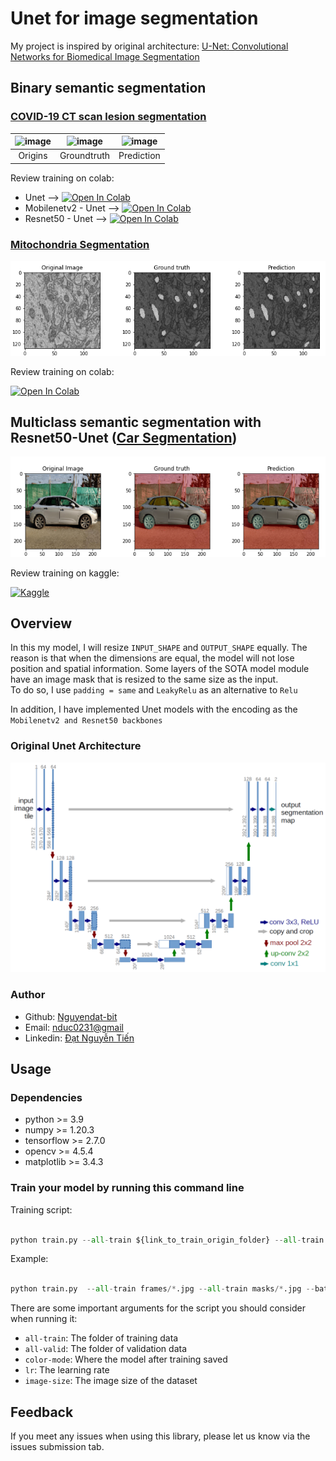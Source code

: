 # Unet for image segmentation 
My project is inspired by original architecture: [U-Net: Convolutional Networks for Biomedical Image Segmentation](https://arxiv.org/abs/1505.04597) <br>
## Binary semantic segmentation 
### <a href = 'https://www.kaggle.com/maedemaftouni/covid19-ct-scan-lesion-segmentation-dataset'>COVID-19 CT scan lesion segmentation</a>
|![image](img/origins.gif)|![image](img/groundtruth.gif)|![image](img/prediction.gif)|
|:---:|:---:|:---:|
| Origins | Groundtruth | Prediction |

<p>Review training on colab:</p>

- Unet -->  [![Open In Colab](https://colab.research.google.com/assets/colab-badge.svg)](https://colab.research.google.com/drive/1hb_W3pPkB8Fs_n9c4Z6zyuL_yQkNHmOH?usp=sharing)
- Mobilenetv2 - Unet --> [![Open In Colab](https://colab.research.google.com/assets/colab-badge.svg)](https://colab.research.google.com/drive/12oJvjjdJIXN1YAySF1LhfFgJ3dG0uHHT?usp=sharing) 
- Resnet50 - Unet --> [![Open In Colab](https://colab.research.google.com/assets/colab-badge.svg)](https://colab.research.google.com/drive/1ROfmqetdu0Z4bRTRpH3dRJeH-FIFpcfT?usp=sharing)

### <a href = 'https://www.kaggle.com/dat0chin/electron-microscopy-dataset'>Mitochondria Segmentation</a>
<img src = 'img/mitochondria.png'>

Review training on colab: <br>

[![Open In Colab](https://colab.research.google.com/assets/colab-badge.svg)](https://colab.research.google.com/drive/1Dct1nq5qa-iwCNnp1z50zXquJBJOM9JV?usp=sharing)

## Multiclass semantic segmentation with Resnet50-Unet (<a href = 'https://www.kaggle.com/intelecai/car-segmentation'>Car Segmentation</a>)
<img src = 'img/Car_segmentation.png'>

Review training on kaggle: <br>

[![Kaggle](https://kaggle.com/static/images/open-in-kaggle.svg)](https://www.kaggle.com/dat0chin/car-segmentation-with-resnet50-unet)

## Overview
In this my model, I will resize `INPUT_SHAPE` and `OUTPUT_SHAPE` equally. The reason is that when the dimensions are equal, the model will not lose position and spatial information. Some layers of the SOTA model module have an image mask that is resized to the same size as the input.<br>
To do so, I use `padding = same` and `LeakyRelu` as an alternative to `Relu` <br>

In addition, I have implemented Unet models with the encoding as the `Mobilenetv2 and Resnet50 backbones`
### Original Unet Architecture
<p align = "center"> 
<img src = 'img/Unet.png' , alt = 'Unet',style="width:800px;height:600px">
</p>

### Author
<ul>
    <li>Github: <a href = "https://github.com/Nguyendat-bit">Nguyendat-bit</a> </li>
    <li>Email: <a href = "nduc0231@gmai.com">nduc0231@gmail</a></li>
    <li>Linkedin: <a href = "https://www.linkedin.com/in/nguyendat4801">Đạt Nguyễn Tiến</a></li>
</ul>

## Usage
### Dependencies
- python >= 3.9
- numpy >= 1.20.3
- tensorflow >= 2.7.0
- opencv >= 4.5.4
- matplotlib >= 3.4.3

### Train your model by running this command line

Training script:


```python

python train.py --all-train ${link_to_train_origin_folder} --all-train ${link_to_train_mask_folder} --epochs ${epochs}

```


Example:

```python

python train.py  --all-train frames/*.jpg --all-train masks/*.jpg --batch-size 4 --classes 2 --epochs 2 --color-mode gray --use-kmean True --image-size 64 

``` 

There are some important arguments for the script you should consider when running it:

- `all-train`: The folder of training data 
- `all-valid`: The folder of validation data
- `color-mode`: Where the model after training saved
- `lr`: The learning rate
- `image-size`: The image size of the dataset

## Feedback
If you meet any issues when using this library, please let us know via the issues submission tab.



